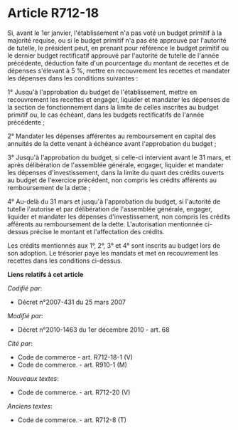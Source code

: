 # Article R712-18

Si, avant le 1er janvier, l'établissement n'a pas voté un budget primitif à la majorité requise, ou si le budget primitif n'a
pas été approuvé par l'autorité de tutelle, le président peut, en prenant pour référence le budget primitif ou le dernier
budget rectificatif approuvé par l'autorité de tutelle de l'année précédente, déduction faite d'un pourcentage du montant de
recettes et de dépenses s'élevant à 5 %, mettre en recouvrement les recettes et mandater les dépenses dans les conditions
suivantes : 

1° Jusqu'à l'approbation du budget de l'établissement, mettre en recouvrement les recettes et engager, liquider et mandater
les dépenses de la section de fonctionnement dans la limite de celles inscrites au budget primitif ou, le cas échéant, dans
les budgets rectificatifs de l'année précédente ;

2° Mandater les dépenses afférentes au remboursement en capital des annuités de la dette venant à échéance avant
l'approbation du budget ;

3° Jusqu'à l'approbation du budget, si celle-ci intervient avant le 31 mars, et après délibération de l'assemblée générale,
engager, liquider et mandater les dépenses d'investissement, dans la limite du quart des crédits ouverts au budget de
l'exercice précédent, non compris les crédits afférents au remboursement de la dette ;

4° Au-delà du 31 mars et jusqu'à l'approbation du budget, si l'autorité de tutelle l'autorise et par délibération de
l'assemblée générale, engager, liquider et mandater les dépenses d'investissement, non compris les crédits afférents au
remboursement de la dette. L'autorisation mentionnée ci-dessus précise le montant et l'affectation des crédits.

Les crédits mentionnés aux 1°, 2°, 3° et 4° sont inscrits au budget lors de son adoption. Le trésorier paye les mandats et
met en recouvrement les recettes dans les conditions ci-dessus.

**Liens relatifs à cet article**

_Codifié par_:

  - Décret n°2007-431 du 25 mars 2007

_Modifié par_:

  - Décret n°2010-1463 du 1er décembre 2010 - art. 68

_Cité par_:

  - Code de commerce - art. R712-18-1 (V)
  - Code de commerce. - art. R910-1 (M)

_Nouveaux textes_:

  - Code de commerce. - art. R712-20 (V)

_Anciens textes_:

  - Code de commerce. - art. R712-8 (T)
